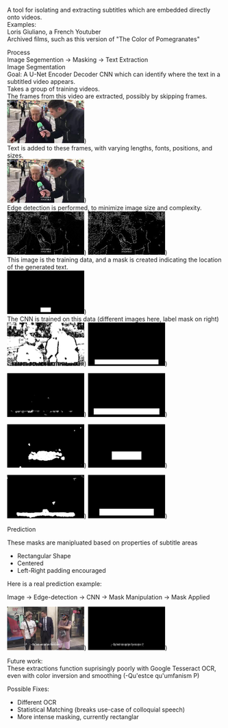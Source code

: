 A tool for isolating and extracting subtitles which are embedded directly onto videos.\
Examples: \
Loris Giuliano, a French Youtuber\
Archived films, such as this version of "The Color of Pomegranates"

Process\
Image Segemention -> Masking -> Text Extraction\
Image Segmentation\
Goal: A U-Net Encoder Decoder CNN which can identify where the text in a subtitled video appears.\
Takes a group of training videos.\
The frames from this video are extracted, possibly by skipping frames.\
<img src="example_imgs/clean_train.jpg" width="180">)\
Text is added to these frames, with varying lengths, fonts, positions, and sizes.\
<img src="example_imgs/text_add.jpg" width="180">)\
Edge detection is performed, to minimize image size and complexity.
\
<img src="example_imgs/edge_det.jpg" width="180">) <img src="example_imgs/compressed.jpg" width="180">) \
This image is the training data, and a mask is created indicating the location of the generated text.\
<img src="example_imgs/label_mask.jpg" width="180">)\
The CNN is trained on this data (different images here, label mask on right)\
<img src="example_imgs/raw_mask0.jpg" width="180">) 
<img src="example_imgs/label0.jpg" width="180">)

<img src="example_imgs/raw_mask10.jpg" width="180">)
<img src="example_imgs/label10.jpg" width="180">)

<img src="example_imgs/raw_mask20.jpg" width="180">)
<img src="example_imgs/label20.jpg" width="180">)


<img src="example_imgs/raw_mask30.jpg" width="180">)
<img src="example_imgs/label30.jpg" width="180">)

Prediction

These masks are manipluated based on properties of subtitle areas
- Rectangular Shape
- Centered
- Left-Right padding encouraged

Here is a real prediction example:

Image -> Edge-detection -> CNN -> Mask Manipulation -> Mask Applied

<img src="example_imgs/clean_batch.jpg" width="180">)
<img src="example_imgs/cropped.jpg" width="180">)

Future work:\
These extractions function suprisingly poorly with Google Tesseract OCR, even with color inversion and smoothing (-Qu'estce qu'umfanism P) 

Possible Fixes:
- Different OCR
- Statistical Matching (breaks use-case of colloquial speech)
- More intense masking, currently rectanglar


